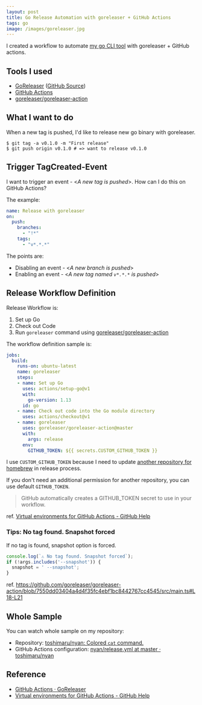 ```yaml
---
layout: post
title: Go Release Automation with goreleaser + GitHub Actions
tags: go
image: /images/goreleaser.jpg
---
```


I created a workflow to automate [my go CLI tool](https://github.com/toshimaru/nyan) with goreleaser + GitHub actions.

## Tools I used

- [GoReleaser](https://goreleaser.com/) ([GitHub Source](https://github.com/goreleaser/goreleaser))
- [GitHub Actions](https://github.com/features/actions)
- [goreleaser/goreleaser-action](https://github.com/goreleaser/goreleaser-action)

## What I want to do

When a new tag is pushed, I'd like to release new go binary with goreleaser.

```console
$ git tag -a v0.1.0 -m "First release"
$ git push origin v0.1.0 # => want to release v0.1.0
```

## Trigger TagCreated-Event

I want to trigger an event - <_A new tag is pushed_>. How can I do this on GitHub Actions?

The example:

```yml
name: Release with goreleaser
on:
  push:
    branches:
      - "!*"
    tags:
      - "v*.*.*"
```

The points are:

- Disabling an event - <_A new branch is pushed_>
- Enabling an event - <_A new tag named `v*.*.*` is pushed_>

## Release Workflow Definition

Release Workflow is:

1. Set up Go
1. Check out Code
1. Run `goreleaser` command using [goreleaser/goreleaser-action](https://github.com/goreleaser/goreleaser-action)

The workflow definition sample is:

```yml
jobs:
  build:
    runs-on: ubuntu-latest
    name: goreleaser
    steps:
    - name: Set up Go
      uses: actions/setup-go@v1
      with:
        go-version: 1.13
      id: go
    - name: Check out code into the Go module directory
      uses: actions/checkout@v1
    - name: goreleaser
      uses: goreleaser/goreleaser-action@master
      with:
        args: release
      env:
        GITHUB_TOKEN: ${{ secrets.CUSTOM_GITHUB_TOKEN }}
```

I use `CUSTOM_GITHUB_TOKEN` because I need to update [another repository for homebrew](https://github.com/toshimaru/homebrew-nyan) in release process.

If you don't need an additional permission for another repository, you can use default `GITHUB_TOKEN`.

> GitHub automatically creates a GITHUB_TOKEN secret to use in your workflow.

ref. [Virtual environments for GitHub Actions - GitHub Help](https://help.github.com/en/articles/virtual-environments-for-github-actions#github_token-secret)

### Tips: No tag found. Snapshot forced

If no tag is found, snapshot option is forced.

```ts
console.log(`⚠️ No tag found. Snapshot forced`);
if (!args.includes('--snapshot')) {
  snapshot = ' --snapshot';
}
```

ref. <https://github.com/goreleaser/goreleaser-action/blob/7550dd03404a4d4f35fc4ebf1bc8442767cc4545/src/main.ts#L18-L21>

## Whole Sample

You can watch whole sample on my repository:

- Repository: [toshimaru/nyan: Colored `cat` command.](https://github.com/toshimaru/nyan)
- GitHub Actions configuration: [nyan/release.yml at master · toshimaru/nyan](https://github.com/toshimaru/nyan/blob/master/.github/workflows/release.yml)

## Reference

- [GitHub Actions · GoReleaser](https://goreleaser.com/actions/)
- [Virtual environments for GitHub Actions - GitHub Help](https://help.github.com/en/articles/virtual-environments-for-github-actions)
